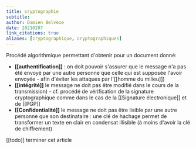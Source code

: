```yaml
---
title: cryptographie
subtitle:
author: Damien Belvèze
date: 20210207
link_citations: true
aliases: [cryptographique, cryptographiques]
---
```


Procédé algorithmique permettant d'obtenir pour un document donné: 

- **[[authentification]]** : on doit pouvoir s'assurer que le message n'a pas été envoyé par une autre personne que celle qui est supposée l'avoir envoyée - afin d'éviter les attaques par l'[[homme du milieu]])
- **[[intégrité]]** le message ne doit pas être modifié dans le cours de la transmission) - cf. procédé de vérification de la signature cryptographique comme dans le cas de la [[Signature électronique]] et de [[PGP]]
- **[[Confidentialité]]** le message ne doit pas être lisible par une autre personne que son destinataire : une clé de hachage permet de transformer un texte en clair en condensat illisible (à moins d'avoir la clé de chiffrement)

[[todo]] terminer cet article